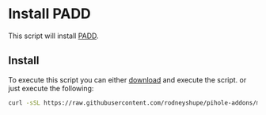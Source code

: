 # Install PADD

This script will install [PADD](https://github.com/pi-hole/PADD).

## Install

To execute this script you can either [download](https://raw.githubusercontent.com/rodneyshupe/pihole-addons/main/PADD/install.sh)
    and execute the script. or just execute the following:

```sh
curl -sSL https://raw.githubusercontent.com/rodneyshupe/pihole-addons/main/PADD/install.sh | bash
```
